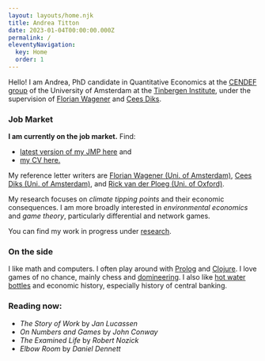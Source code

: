 ```yaml
---
layout: layouts/home.njk
title: Andrea Titton
date: 2023-01-04T00:00:00.000Z
permalink: /
eleventyNavigation:
  key: Home
  order: 1
---
```


Hello! I am Andrea, PhD candidate in Quantitative Economics at the [CENDEF group](https://cendef.uva.nl/) of the University of Amsterdam at the [Tinbergen Institute](https://tinbergen.nl/), under the supervision of [Florian Wagener](https://www.uva.nl/en/profile/w/a/f.o.o.wagener/f.o.o.wagener.html) and [Cees Diks](https://www.uva.nl/en/profile/d/i/c.g.h.diks/c.g.h.diks.html). 

### Job Market

**I am currently on the job market.** Find:
 - [latest version of my JMP here](../static/docs/tipping-point.pdf) and
 - [my CV here.](static/docs/titton-cv.pdf)

My reference letter writers are [Florian Wagener (Uni. of Amsterdam)](https://www.uva.nl/en/profile/w/a/f.o.o.wagener/f.o.o.wagener.html), [Cees Diks (Uni. of Amsterdam)](https://www.uva.nl/en/profile/d/i/c.g.h.diks/c.g.h.diks.html), and [Rick van der Ploeg (Uni. of Oxford)](https://www.economics.ox.ac.uk/people/rick-van-der-ploeg-0).

My research focuses on *climate tipping points* and their economic consequences. I am more broadly interested in *environmental economics* and *game theory*, particularly differential and network games. 

You can find my work in progress under [research](/research).

### On the side

I like math and computers. I often play around with [Prolog](https://github.com/NoFishLikeIan/prolog-playground) and [Clojure](https://github.com/NoFishLikeIan/dietary-monitor). I love games of no chance, mainly chess and [domineering](https://webdocs.cs.ualberta.ca/~games/domineering/). I also like [hot water bottles](https://solar.lowtechmagazine.com/2022/01/the-revenge-of-the-hot-water-bottle.html) and economic history, especially history of central banking.

### Reading now:

- _The Story of Work_ by *Jan Lucassen*
- _On Numbers and Games_ by *John Conway*
- _The Examined Life_ by *Robert Nozick*
- _Elbow Room_ by *Daniel Dennett*